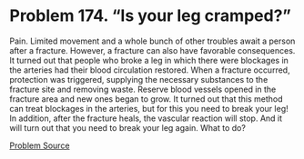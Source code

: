 # Problem 174. “Is your leg cramped?”

Pain. Limited movement and a whole bunch of other troubles await a person after a fracture. However, a fracture can also have favorable consequences. It turned out that people who broke a leg in which there were blockages in the arteries had their blood circulation restored. When a fracture occurred, protection was triggered, supplying the necessary substances to the fracture site and removing waste. Reserve blood vessels opened in the fracture area and new ones began to grow. It turned out that this method can treat blockages in the arteries, but for this you need to break your leg! In addition, after the fracture heals, the vascular reaction will stop. And it will turn out that you need to break your leg again. What to do?

[Problem Source](https://www.trizland.ru/tasks/1537/)